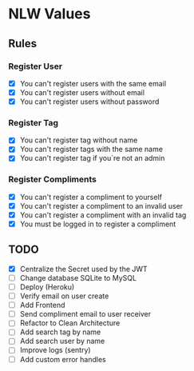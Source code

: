 # NLW Values

## Rules

### Register User

- [x] You can't register users with the same email
- [x] You can't register users without email
- [x] You can't register users without password

### Register Tag

- [x] You can't register tag without name
- [x] You can't register tags with the same name
- [x] You can't register tag if you`re not an admin

### Register Compliments

- [x] You can't register a compliment to yourself
- [x] You can't register a compliment to an invalid user
- [x] You can't register a compliment with an invalid tag
- [x] You must be logged in to register a compliment

## TODO

- [x] Centralize the Secret used by the JWT
- [ ] Change database SQLite to MySQL
- [ ] Deploy (Heroku)
- [ ] Verify email on user create
- [ ] Add Frontend
- [ ] Send compliment email to user receiver
- [ ] Refactor to Clean Architecture
- [ ] Add search tag by name
- [ ] Add search user by name
- [ ] Improve logs (sentry)
- [ ] Add custom error handles
